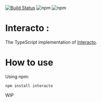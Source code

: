 [![Build Status](https://ci.inria.fr/malai/buildStatus/icon?job=interacto-ts-api)](https://ci.inria.fr/malai/view/Latexdraw/job/interacto-ts) 
![npm](https://img.shields.io/npm/v/interacto)
![npm](https://img.shields.io/npm/dm/interacto)

# Interacto :
The TypeScript implementation of [Interacto](https://github.com/interacto/).

# How to use

Using npm:
```
npm install interacto
```

WIP
